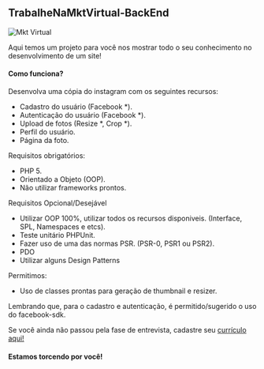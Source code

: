 TrabalheNaMktVirtual-BackEnd
-
![Mkt Virtual](https://raw.github.com/mktvirtual/TrabalheNaMktVirtual-FrontEnd/master/mkt-virtual.gif)

Aqui temos um projeto para você nos mostrar todo o seu conhecimento no desenvolvimento de um site!

#### Como funciona?

Desenvolva uma cópia do instagram com os seguintes recursos:
* Cadastro do usuário (Facebook *).
* Autenticação do usuário (Facebook *).
* Upload de fotos (Resize *, Crop *).
* Perfil do usuário.
* Página da foto.

Requisitos obrigatórios:
* PHP 5.
* Orientado a Objeto (OOP).
* Não utilizar frameworks prontos.

Requisitos Opcional/Desejável
* Utilizar OOP 100%, utilizar todos os recursos disponiveis. (Interface, SPL, Namespaces e etcs).
* Teste unitário PHPUnit.
* Fazer uso de uma das normas PSR. (PSR-0, PSR1 ou PSR2).
* PDO
* Utilizar alguns Design Patterns

Permitimos:
* Uso de classes prontas para geração de thumbnail e resizer.

Lembrando que, para o cadastro e autenticação, é permitido/sugerido o uso do facebook-sdk.

Se você ainda não passou pela fase de entrevista, cadastre seu [currículo aqui!](http://www.mktvirtual.com.br/carreira/)

#### Estamos torcendo por você!